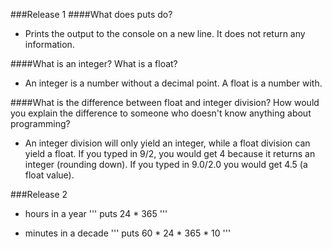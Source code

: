 ###Release 1
####What does puts do?
- Prints the output to the console on a new line. It does not return any information.

####What is an integer? What is a float?
- An integer is a number without a decimal point. A float is a number with.

####What is the difference between float and integer division? How would you explain the difference to someone who doesn't know anything about programming?
- An integer division will only yield an integer, while a float division can yield a float. If you typed in 9/2, you would get 4 because it returns an integer (rounding down). If you typed in 9.0/2.0 you would get 4.5 (a float value).

###Release 2

- hours in a year
'''
puts 24 * 365
'''

- minutes in a decade
'''
puts 60 * 24 * 365 * 10
'''


